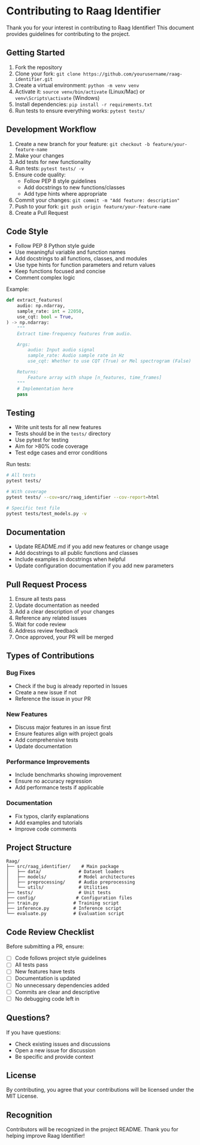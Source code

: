 # Contributing to Raag Identifier

Thank you for your interest in contributing to Raag Identifier! This document provides guidelines for contributing to the project.

## Getting Started

1. Fork the repository
2. Clone your fork: `git clone https://github.com/yourusername/raag-identifier.git`
3. Create a virtual environment: `python -m venv venv`
4. Activate it: `source venv/bin/activate` (Linux/Mac) or `venv\Scripts\activate` (Windows)
5. Install dependencies: `pip install -r requirements.txt`
6. Run tests to ensure everything works: `pytest tests/`

## Development Workflow

1. Create a new branch for your feature: `git checkout -b feature/your-feature-name`
2. Make your changes
3. Add tests for new functionality
4. Run tests: `pytest tests/ -v`
5. Ensure code quality:
   - Follow PEP 8 style guidelines
   - Add docstrings to new functions/classes
   - Add type hints where appropriate
6. Commit your changes: `git commit -m "Add feature: description"`
7. Push to your fork: `git push origin feature/your-feature-name`
8. Create a Pull Request

## Code Style

- Follow PEP 8 Python style guide
- Use meaningful variable and function names
- Add docstrings to all functions, classes, and modules
- Use type hints for function parameters and return values
- Keep functions focused and concise
- Comment complex logic

Example:
```python
def extract_features(
    audio: np.ndarray,
    sample_rate: int = 22050,
    use_cqt: bool = True,
) -> np.ndarray:
    """
    Extract time-frequency features from audio.

    Args:
        audio: Input audio signal
        sample_rate: Audio sample rate in Hz
        use_cqt: Whether to use CQT (True) or Mel spectrogram (False)

    Returns:
        Feature array with shape [n_features, time_frames]
    """
    # Implementation here
    pass
```

## Testing

- Write unit tests for all new features
- Tests should be in the `tests/` directory
- Use pytest for testing
- Aim for >80% code coverage
- Test edge cases and error conditions

Run tests:
```bash
# All tests
pytest tests/

# With coverage
pytest tests/ --cov=src/raag_identifier --cov-report=html

# Specific test file
pytest tests/test_models.py -v
```

## Documentation

- Update README.md if you add new features or change usage
- Add docstrings to all public functions and classes
- Include examples in docstrings when helpful
- Update configuration documentation if you add new parameters

## Pull Request Process

1. Ensure all tests pass
2. Update documentation as needed
3. Add a clear description of your changes
4. Reference any related issues
5. Wait for code review
6. Address review feedback
7. Once approved, your PR will be merged

## Types of Contributions

### Bug Fixes
- Check if the bug is already reported in Issues
- Create a new issue if not
- Reference the issue in your PR

### New Features
- Discuss major features in an issue first
- Ensure features align with project goals
- Add comprehensive tests
- Update documentation

### Performance Improvements
- Include benchmarks showing improvement
- Ensure no accuracy regression
- Add performance tests if applicable

### Documentation
- Fix typos, clarify explanations
- Add examples and tutorials
- Improve code comments

## Project Structure

```
Raag/
├── src/raag_identifier/    # Main package
│   ├── data/              # Dataset loaders
│   ├── models/            # Model architectures
│   ├── preprocessing/     # Audio preprocessing
│   └── utils/             # Utilities
├── tests/                 # Unit tests
├── config/               # Configuration files
├── train.py             # Training script
├── inference.py         # Inference script
└── evaluate.py          # Evaluation script
```

## Code Review Checklist

Before submitting a PR, ensure:
- [ ] Code follows project style guidelines
- [ ] All tests pass
- [ ] New features have tests
- [ ] Documentation is updated
- [ ] No unnecessary dependencies added
- [ ] Commits are clear and descriptive
- [ ] No debugging code left in

## Questions?

If you have questions:
- Check existing issues and discussions
- Open a new issue for discussion
- Be specific and provide context

## License

By contributing, you agree that your contributions will be licensed under the MIT License.

## Recognition

Contributors will be recognized in the project README. Thank you for helping improve Raag Identifier!

